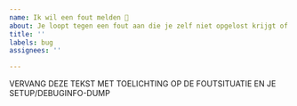 ```yaml
---
name: Ik wil een fout melden 🚨
about: Je loopt tegen een fout aan die je zelf niet opgelost krijgt of je wilt iets anders melden wat niet helemaal lijkt te kloppen.
title: ''
labels: bug
assignees: ''

---
```


<!--
Bedankt voor je melding! Om je goed te helpen:
- Bekijk eerst de FAQ (ook voor hoe te debuggen): https://dsmr-reader.readthedocs.io/nl/latest/faq.html
- Gebruik je DSMR-reader in Docker en krijg je het niet draaiend? 
  Overweeg dan direct een issue aan te maken in het Docker-project: https://github.com/xirixiz/dsmr-reader-docker/issues
- Geef in je tekst hieronder aan of je DSMR-reader handmatig hebt geinstalleerd of via Docker.
- Draai je al DSMR-reader v4.6 of hoger? Zet dan hieronder ook de output van "dsmr_debuginfo" (zie About-pagina)
-->


VERVANG DEZE TEKST MET TOELICHTING OP DE FOUTSITUATIE EN JE SETUP/DEBUGINFO-DUMP

